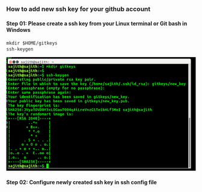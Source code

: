 ### How to add new ssh key for your github account
#### Step 01: Please create a ssh key from your Linux terminal or Git bash in Windows 
```
mkdir $HOME/gitkeys
ssh-keygen
```
![](images/create-key.png)

#### Step 02: Configure newly created ssh key in ssh config file
